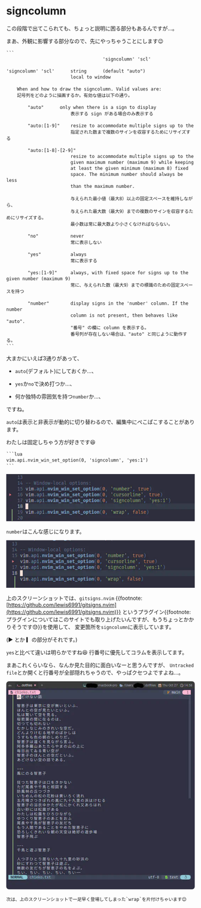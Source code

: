 # signcolumn

この段階で出てこられても、ちょっと説明に困る部分もあるんですが...。

まあ、外観に影響する部分なので、先にやっちゃうことにします😉

~~~admonish title=":h signcolumn"
```
						            'signcolumn' 'scl'

'signcolumn' 'scl'      string      (default "auto")
			            local to window

	When and how to draw the signcolumn. Valid values are:
    記号列をどのように描画するか。有効な値は以下の通り。

	    "auto"   	only when there is a sign to display
                        表示する sign がある場合のみ表示する

	    "auto:[1-9]"    resize to accommodate multiple signs up to the
                        指定された数まで複数のサインを収容するためにリサイズする
	                    
	    "auto:[1-8]-[2-9]"
                        resize to accommodate multiple signs up to the
                        given maximum number (maximum 9) while keeping
                        at least the given minimum (maximum 8) fixed
                        space. The minimum number should always be less
                        than the maximum number.

                        与えられた最小値（最大8）以上の固定スペースを維持しながら、
                        与えられた最大数（最大9）までの複数のサインを収容するためにリサイズする。
                        最小数は常に最大数より小さくなければならない。

	    "no"	        never
                        常に表示しない

	    "yes"           always
                        常に表示する

	    "yes:[1-9]"     always, with fixed space for signs up to the given number (maximum 9)
                        常に、与えられた数（最大9）までの標識のための固定スペースを持つ

	    "number"        display signs in the 'number' column. If the number
			            column is not present, then behaves like "auto".
                        "番号" の欄に column を表示する。
                        番号列が存在しない場合は、"auto" と同じように動作する。
```
~~~

大まかにいえば3通りがあって、

- `auto`(デフォルト)にしておくか...、

- `yes`か`no`で決め打つか...、

- 何か独特の雰囲気を持つ`number`か...、

ですね。

`auto`は表示と非表示が動的に切り替わるので、編集中にぺこぱこすることがあります。

わたしは固定しちゃう方が好きです😆

~~~admonish example title="options.lua"
```lua
vim.api.nvim_win_set_option(0, 'signcolumn', 'yes:1')
```
~~~

![sign-yes](img/sign-yes.webp)

`number`はこんな感じになります。

![sign-number](img/sign-number.webp)

上のスクリーンショットでは、`gitsigns.nvim`
{{footnote: [https://github.com/lewis6991/gitsigns.nvim](https://github.com/lewis6991/gitsigns.nvim)}}
というプラグイン{{footnote: プラグインについてはこのサイトでも取り上げたいんですが、もうちょっとかかりそうです😓}}を使用して、
変更箇所を`signcolumn`に表示しています。

(▶︎ とか ▎の部分がそれです。)

`yes`と比べて違いは明らかですね😆 行番号に優先してコラムを表示してます。

まあこれくらいなら、なんか見た目的に面白いなーと思うんですが、
`Untracked file`とか開くと行番号が全部隠れちゃうので、やっぱクセつよですよね...。

![sign-number-untracked](img/sign-number-untracked.webp)

```admonish success
次は、上のスクリーンショットで一足早く登場してしまった`wrap`を片付けちゃいます😌
```
